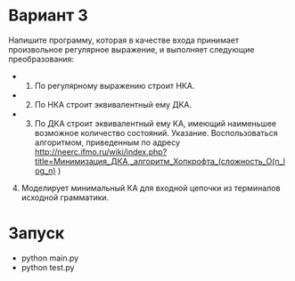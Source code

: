 # Вариант 3
Напишите программу, которая в качестве входа принимает произвольное регулярное выражение, и выполняет
следующие преобразования:
* 1) По регулярному выражению строит НКА.
* 2) По НКА строит эквивалентный ему ДКА.
* 3) По ДКА строит эквивалентный ему КА, имеющий наименьшее возможное количество состояний.
Указание. Воспользоваться алгоритмом, приведенным по адресу
http://neerc.ifmo.ru/wiki/index.php?title=Минимизация_ДКА,_алгоритм_Хопкрофта_(сложность_O(n_log_n)
)
4) Моделирует минимальный КА для входной цепочки из терминалов исходной грамматики.

# Запуск
* python main.py
* python test.py
